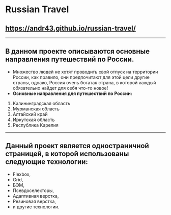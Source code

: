 # Russian Travel 
## https://andr43.github.io/russian-travel/ 
__________________
## В данном проекте описываются основные направления путешествий по России.  
* Множество людей не хотят проводить свой отпуск на территории России, как правило, они предпочитают для этой цели другие страны, однако, Россия очень богатая страна, в которой каждый обязательно найдет для себя что-то новое!
* **Основные направления для путешествий по России:**  
1. Калининградская область  
2. Мурманская область  
3. Алтайский край  
4. Иркутская область  
5. Республика Карелия   
_________________
## Данный проект является одностраничной страницей, в которой использованы следующие технологии:  
* Flexbox, 
* Grid,
* БЭМ,  
* Псевдоселекторы,  
* Адаптивная верстка, 
* Резиновая верстка,
* и другие технологии.